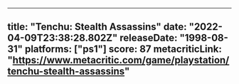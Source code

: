 
---
title: "Tenchu: Stealth Assassins"
date: "2022-04-09T23:38:28.802Z"
releaseDate: "1998-08-31"
platforms: ["ps1"]
score: 87
metacriticLink: "https://www.metacritic.com/game/playstation/tenchu-stealth-assassins"
---
